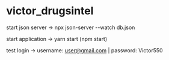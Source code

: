 # victor_drugsintel

start json server ->
npx json-server --watch db.json

start application ->
yarn start (npm start)


test login  ->
username: user@gmail.com |
password: Victor550

